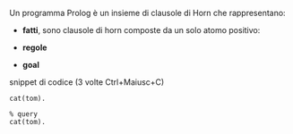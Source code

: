 Un programma Prolog è un insieme di clausole di Horn che rappresentano:
- **fatti**, sono clausole di horn composte da un solo atomo positivo:
  
- **regole**
- **goal**


snippet di codice (3 volte Ctrl+Maiusc+C)
```run-prolog
cat(tom).

% query
cat(tom).
```
